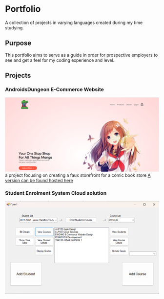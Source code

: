 # Portfolio
A collection of projects in varying languages created during my time studying.

## Purpose
This portfolio aims to serve as a guide in order for prospective employers to see and get a feel for my coding experience and level.

## Projects
### AndroidsDungeon E-Commerce Website
![Image of AndroidsDungeon Home page](Tidbits/AndroidsDungeonExample.png)
a project focusing on creating a faux storefront for a comic book store
[A version can be found hosted here](https://androidsdungeon.free.nf/)

### Student Enrolment System Cloud solution
![Image of Cloud App](Tidbits/CloudAppExample.png)

